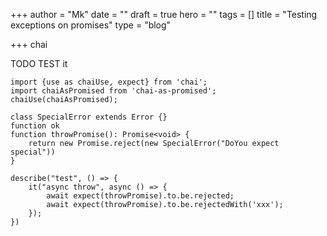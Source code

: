 +++
author = "Mk"
date = ""
draft = true
hero = ""
tags = []
title = "Testing exceptions on promises"
type = "blog"

+++
chai

TODO TEST it

    import {use as chaiUse, expect} from 'chai';
    import chaiAsPromised from 'chai-as-promised';
    chaiUse(chaiAsPromised);
    
    class SpecialError extends Error {}
    function ok
    function throwPromise(): Promise<void> {
    	return new Promise.reject(new SpecialError("DoYou expect special"))
    }
    
    describe("test", () => {
    	it("async throw", async () => {
        	await expect(throwPromise).to.be.rejected;
            await expect(throwPromise).to.be.rejectedWith('xxx');
        });
    })